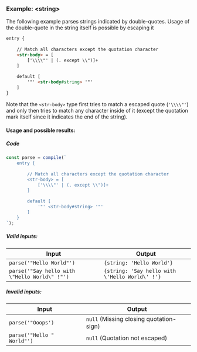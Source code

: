 ### Example: \<string\>
The following example parses strings indicated by double-quotes.
Usage of the double-quote in the string itself is possible by escaping it

```html
entry {
    
    // Match all characters except the quotation character
    <str-body> = [
        ['\\\\"' | (. except \\")]+
    ]
    
    default [
        '"' <str-body#string> '"'
    ]
}
```

Note that the `<str-body>` type first tries to match a escaped quote (`'\\\\"'`)
and only then tries to match any character inside of it (except the quotation mark itself since it indicates the end of the string).

#### Usage and possible results:

##### Code
```js
const parse = compile(`
    entry {
        
        // Match all characters except the quotation character
        <str-body> = [
            ['\\\\"' | (. except \\")]+
        ]
        
        default [
            '"' <str-body#string> '"'
        ]
    }
`);
```

##### Valid inputs:
| Input | Output |
| ----- | ------ |
| `parse('"Hello World"')` | `{string: 'Hello World'}` |
| `parse('"Say hello with \"Hello World\" !"')` | `{string: 'Say hello with \'Hello World\' !'}` |

##### Invalid inputs:
| Input | Output |
| ----- | ------ |
| `parse('"Ooops')` | `null` (Missing closing quotation-sign) |
| `parse('"Hello " World"')` | `null` (Quotation not escaped) |
